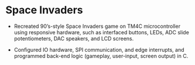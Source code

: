 # Space Invaders

- Recreated 90’s-style Space Invaders game on TM4C microcontroller using responsive hardware, such as interfaced buttons, LEDs, ADC slide potentiometers, DAC speakers, and LCD screens. 

- Configured IO hardware, SPI communication, and edge interrupts, and programmed back-end logic (gameplay, user-input, screen output) in C. 
